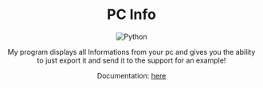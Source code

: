 <div align="center">

# PC Info
![Python](https://img.shields.io/badge/Python-3.13-blue?logo=python&logoColor=white)

My program displays all Informations from your pc and gives you the ability to just export it and send it to the support for an example!

Documentation: [here](https://github.com/Ivole32/PC-Info/wiki)

</div>
